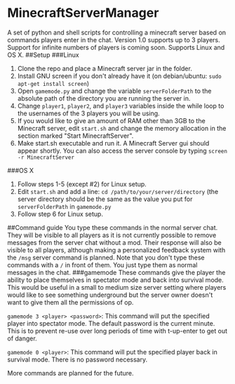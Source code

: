 # MinecraftServerManager
A set of python and shell scripts for controlling a minecraft server based on commands players enter in the chat. Version 1.0 supports up to 3 players. Support for infinite numbers of players is coming soon. Supports Linux and OS X.
##Setup
###Linux
1. Clone the repo and place a Minecraft server jar in the folder.
2. Install GNU screen if you don't already have it (on debian/ubuntu: ```sudo apt-get install screen```)
2. Open `gamemode.py` and change the variable ```serverFolderPath``` to the absolute path of the directory you are running the server in.
3. Change ```player1```, ```player2```, and ```player3``` variables inside the while loop to the usernames of the 3 players you will be using.
4. If you would like to give an amount of RAM other than 3GB to the Minecraft server, edit ```start.sh``` and change the memory allocation in the section marked "Start MinecraftServer".
5. Make start.sh executable and run it. A Minecraft Server gui should appear shortly. You can also access the server console by typing ```screen -r MinecraftServer```  

###OS X
1. Follow steps 1-5 (except #2) for Linux setup.
2. Edit ```start.sh``` and add a line: ``cd /path/to/your/server/directory`` (the server directory should be the same as the value you put for `serverFolderPath` in `gamemode.py`
3. Follow step 6 for Linux setup.  

##Command guide
You type these commands in the normal server chat. They will be visible to all players as it is not currently possible to remove messages from the server chat without a mod. Their response will also be visible to all players, although making a personalized feedback system with the `/msg` server command is planned. Note that you don't type these commands with a `/` in front of them. You just type them as normal messages in the chat.
###gamemode
These commands give the player the ability to place themselves in spectator mode and back into survival mode. This would be useful in a small to medium size server setting where players would like to see something underground but the server owner doesn't want to give them all the permissions of op.  

`gamemode 3 <player> <password>`: This command will put the specified player into spectator mode. The default password is the current minute. This is to prevent re-use over long periods of time with t-up-enter to get out of danger.  

`gamemode 0 <player>`: This command will put the specified player back in survival mode. There is no password necessary.  

More commands are planned for the future.

